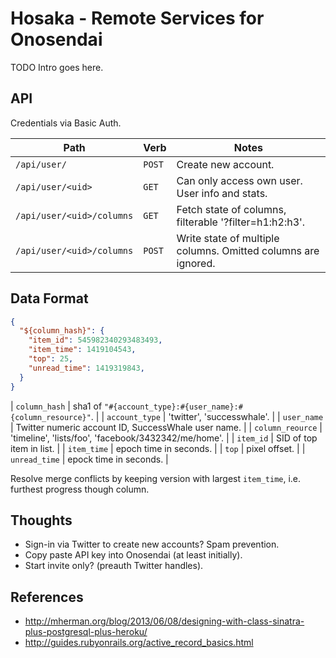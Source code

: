 Hosaka - Remote Services for Onosendai
======================================

TODO Intro goes here.

API
---

Credentials via Basic Auth.

| Path                      | Verb   | Notes                                                          |
| ----                      | ----   | -----                                                          |
| `/api/user/`              | `POST` | Create new account.                                            |
| `/api/user/<uid>`         | `GET`  | Can only access own user.  User info and stats.                |
| `/api/user/<uid>/columns` | `GET`  | Fetch state of columns, filterable '?filter=h1:h2:h3'.         |
| `/api/user/<uid>/columns` | `POST` | Write state of multiple columns.  Omitted columns are ignored. |

Data Format
-----------

```json
{
  "${column_hash}": {
    "item_id": 545982340293483493,
    "item_time": 1419104543,
    "top": 25,
    "unread_time": 1419319843,
  }
}
```

| `column_hash`    | sha1 of `"#{account_type}:#{user_name}:#{column_resource}"`. |
| `account_type`   | 'twitter', 'successwhale'.                                   |
| `user_name`      | Twitter numeric account ID, SuccessWhale user name.          |
| `column_reource` | 'timeline', 'lists/foo', 'facebook/3432342/me/home'.         |
| `item_id`        | SID of top item in list.                                     |
| `item_time`      | epoch time in seconds.                                       |
| `top`            | pixel offset.                                                |
| `unread_time`    | epock time in seconds.                                       |

Resolve merge conflicts by keeping version with largest `item_time`,
i.e. furthest progress though column.

Thoughts
--------

* Sign-in via Twitter to create new accounts?  Spam prevention.
* Copy paste API key into Onosendai (at least initially).
* Start invite only? (preauth Twitter handles).

References
----------

* http://mherman.org/blog/2013/06/08/designing-with-class-sinatra-plus-postgresql-plus-heroku/
* http://guides.rubyonrails.org/active_record_basics.html
